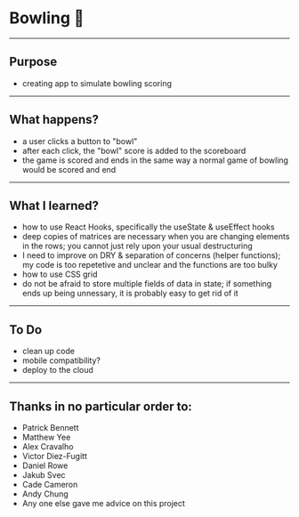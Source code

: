 # Bowling :bowling:
___
## Purpose
- creating app to simulate bowling scoring
___
## What happens?
- a user clicks a button to "bowl"
- after each click, the "bowl" score is added to the scoreboard
- the game is scored and ends in the same way a normal game of bowling would be scored and end
___
## What I learned?
- how to use React Hooks, specifically the useState & useEffect hooks
- deep copies of matrices are necessary when you are changing elements in the rows; you cannot just rely upon your usual destructuring
- I need to improve on DRY & separation of concerns (helper functions); my code is too repetetive and unclear and the functions are too bulky
- how to use CSS grid
- do not be afraid to store multiple fields of data in state; if something ends up being unnessary, it is probably easy to get rid of it
___
## To Do
- clean up code
- mobile compatibility?
- deploy to the cloud
___
## Thanks in no particular order to: 
- Patrick Bennett
- Matthew Yee
- Alex Cravalho
- Victor Diez-Fugitt
- Daniel Rowe
- Jakub Svec
- Cade Cameron
- Andy Chung
- Any one else gave me advice on this project